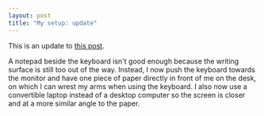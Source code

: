 ```yaml
---
layout: post
title: "My setup: update"
---
```


This is an update to [this post](http://amacfie.github.io/2014/09/10/setup/).

A notepad beside the keyboard isn't good enough because the writing surface
is still too out of the way.
Instead, I now push the keyboard towards the monitor and have one piece of paper
directly in front of me on the desk, on which I can wrest my arms when using
the keyboard.
I also now use a convertible laptop instead of a desktop computer so the screen
is closer and at a more similar angle to the paper.

